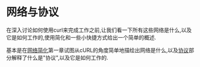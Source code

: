 
# 网络与协议

在深入讨论如何使用curl来完成工作之前,让我们看一下所有这些网络是什么,以及它是如何工作的,使用简化和一些小快捷方式给出一个简单的概述.

基本是在[网络简化](protocols-network.md)第一章试图从cURL的角度简单地描绘出网络是什么,以及[协议](protocols-protocols.md)部分解释了什么是"协议",以及它是如何工作的.
